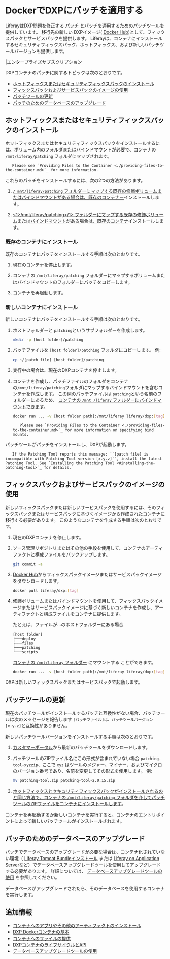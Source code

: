 # DockerでDXPにパッチを適用する

LiferayはDXP問題を修正する [パッチ](../../maintaining-a-liferay-dxp-installation/patching-liferay/patching-liferay.md) とパッチを適用するためのパッチツールを提供しています。 移行先の新しい DXPイメージ( [Docker Hub](https://hub.docker.com/r/liferay/dxp))として、フィックスパックとサービスパックを提供します。 Liferayは、コンテナにインストールするセキュリティフィックスパック、ホットフィックス、および新しいパッチツールバージョンも提供します。

|エンタープライズサブスクリプション

DXPコンテナのパッチに関するトピックは次のとおりです。

  - [ホットフィックスまたはセキュリティフィックスパックのインストール](#installing-a-hotfix-or-security-fix-pack)
  - [フィックスパックおよびサービスパックのイメージの使用](#using-fix-pack-and-service-pack-images)
  - [パッチツールの更新](#updating-the-patching-tool)
  - [パッチのためのデータベースのアップグレード](#upgrading-the-database-for-a-patch)

## ホットフィックスまたはセキュリティフィックスパックのインストール

ホットフィックスまたはセキュリティフィックスパックをインストールするには、ボリューム内のフォルダまたはバインドマウントが必要で、コンテナの `/mnt/liferay/patching` フォルダにマップされます。

``` note::
   Please see `Providing Files to the Container <./providing-files-to-the-container.md>`_ for more information.
```

これらのパッチをインストールするには、次の2つの方法があります。

1.  [ `/ mnt/liferay/patching` フォルダーにマップする既存の修飾ボリュームまたはバインドマウントがある場合は、既存のコンテナー](#install-to-your-existing-container)インストールします。

2.  [ <1>/mnt/liferay/patching</1> フォルダーにマップする既存の修飾ボリュームまたはバインドマウントがある場合は、既存のコンテナ](#install-to-a-new-container)インストールします。

### 既存のコンテナにインストール

既存のコンテナにパッチをインストールする手順は次のとおりです。

1.  現在のコンテナを停止します。

2.  コンテナの `/mnt/liferay/patching` フォルダーにマップするボリュームまたはバインドマウントのフォルダーにパッチをコピーします。

3.  コンテナを再起動します。

### 新しいコンテナにインストール

新しいコンテナにパッチをインストールする手順は次のとおりです。

1.  ホストフォルダーと `patching`というサブフォルダーを作成します。

    ``` bash
    mkdir -p [host folder]/patching
    ```

2.  パッチファイルを `[host folder]/patching` フォルダにコピーします。 例:

    ``` bash
    cp ~/[patch file] [host folder]/patching
    ```

3.  実行中の場合は、現在のDXPコンテナを停止します。

4.  コンテナを作成し、パッチファイルのフォルダをコンテナの`/mnt/liferay/patching`フォルダにマップするバインドマウントを含むコンテナを作成します。 この例のパッチファイルは `patching`という名前のフォルダーにあるため、 [コンテナの `/mnt /liferay` フォルダーにバインドマウントできます](./providing-files-to-the-container.md#bind-mounting-a-host-folder-to-mnt-liferay)。

    ``` bash
    docker run ... -v [host folder path]:/mnt/liferay liferay/dxp:[tag]
    ```

    ``` note::
       Please see `Providing Files to the Container <./providing-files-to-the-container.md>`_ for more information on specifying bind mounts.
    ```

パッチツールがパッチをインストールし、DXPが起動します。

``` important::
   If the Patching Tool reports this message: ``[patch file] is incompatible with Patching Tool version [x.y.z]``, install the latest Patching Tool. See `Installing the Patching Tool <#installing-the-patching-tool>`_ for details.
```

## フィックスパックおよびサービスパックのイメージの使用

新しいフィックスパックまたは新しいサービスパックを使用するには、そのフィックスパックまたはサービスパックに基づくイメージから作成されたコンテナに移行する必要があります。 このようなコンテナを作成する手順は次のとおりです。

1.  現在のDXPコンテナを停止します。

2.  ソース管理リポジトリまたはその他の手段を使用して、コンテナのアーティファクトと構成ファイルをバックアップします。

    ``` bash
    git commit -a
    ```

3.  [Docker Hub](https://hub.docker.com/r/liferay/dxp)からフィックスパックイメージまたはサービスパックイメージをダウンロードします。

    ``` bash
    docker pull liferay/dxp:[tag]
    ```

4.  修飾ボリュームまたはバインドマウントを使用して、フィックスパックイメージまたはサービスパックイメージに基づく新しいコンテナを作成し、アーティファクトと構成ファイルをコンテナに提供します。

    たとえば、ファイルが...のホストフォルダーにある場合
   
        [host folder]
        ├───deploy
        ├───files
        ├───patching
        └───scripts

    [コンテナの `/mnt/liferay` フォルダー](./providing-files-to-the-container.md#bind-mounting-a-host-folder-to-mnt-liferay) にマウントする ことができます。

    ``` bash
    docker run ... -v [host folder path]:/mnt/liferay liferay/dxp:[tag]
    ```

DXPは新しいフィックスパックまたはサービスパックで起動します。

## パッチツールの更新

現在のパッチツールがインストールするパッチと互換性がない場合、パッチツールは次のメッセージを報告します `[パッチファイル]は、パッチツールバージョン [x.y.z]`と互換性がありません。

新しいパッチツールバージョンをインストールする手順は次のとおりです。

1.  [カスタマーポータル](https://customer.liferay.com/downloads?p_p_id=com_liferay_osb_customer_downloads_display_web_DownloadsDisplayPortlet&_com_liferay_osb_customer_downloads_display_web_DownloadsDisplayPortlet_productAssetCategoryId=118191019&_com_liferay_osb_customer_downloads_display_web_DownloadsDisplayPortlet_fileTypeAssetCategoryId=118191066)から最新のパッチツールをダウンロードします。

2.  パッチツールのZIPファイル名にこの形式が含まれていない場合 `patching-tool-xyzzip`、ここで `xyz` はツールのメジャー、マイナー、およびマイクロのバージョン番号であり、名前を変更してその形式を使用します。 例:

    ``` bash
    mv patching-tool.zip patching-tool-2.0.15.zip
    ```

3.  [ホットフィックスとセキュリティフィックスパックがインストールされるのと同じ方法で、コンテナの `/mnt/liferay/patching` フォルダを介してパッチツールのZIPファイルをコンテナにインストールします](#installing-a-hotfix-or-security-fix-pack)。

コンテナを再起動するか新しいコンテナを実行すると、コンテナのエントリポイントによって新しいパッチツールがインストールされます。

## パッチのためのデータベースのアップグレード

パッチでデータベースのアップグレードが必要な場合は、コンテナ化されていない環境（ [Liferay Tomcat Bundleインストール](../installing-a-liferay-tomcat-bundle.md) または [Liferay on Application Server](https://learn.liferay.com/dxp/7.x/en/installation-and-upgrades/installing-liferay/installing_liferay_on_an_application_server.html)など）でデータベースアップグレードツールを使用してアップグレードする必要があります。 詳細については、 [データベースアップグレードツールの使用](../../upgrading-liferay-dxp/upgrade-basics/using-the-database-upgrade-tool.md) を参照してください。

データベースがアップグレードされたら、そのデータベースを使用するコンテナを実行します。

## 追加情報

  - [コンテナへのアプリやその他のアーティファクトのインストール](./installing-apps-and-other-artifacts-to-containers.md)
  - [DXP Dockerコンテナの基本](./docker-container-basics.md)
  - [コンテナへのファイルの提供](./providing-files-to-the-container.md)
  - [DXPコンテナのライフサイクルとAPI](./container-lifecycle-and-api.md)
  - [データベースアップグレードツールの使用](../../upgrading-liferay-dxp/upgrade-basics/using-the-database-upgrade-tool.md)
